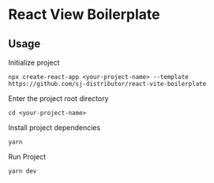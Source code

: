 # React View Boilerplate

## Usage


Initialize project

```
npx create-react-app <your-project-name> --template https://github.com/sj-distributor/react-vite-boilerplate
```

Enter the project root directory

```
cd <your-project-name>
```

Install project dependencies

```
yarn
```

Run Project

```
yarn dev
```